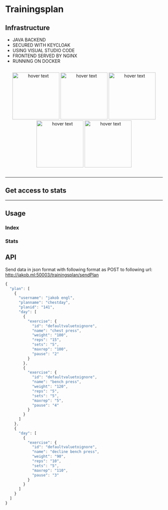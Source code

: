 # Trainingsplan

## Infrastructure ##

* JAVA BACKEND <br/>
* SECURED WITH KEYCLOAK<br/>
* USING VISUAL STUDIO CODE<br/>
* FRONTEND SERVED BY NGINX<br/>
* RUNNING ON DOCKER<br/>

<div style="display:table-cell; vertical-align:middle; text-align:center">
	<p>
  	<img src="https://www.cbronline.com/wp-content/uploads/2016/06/Java.png" width="150" title="hover text">
	<img src="https://avatars2.githubusercontent.com/u/4921466?s=400&v=4" width="150" title="hover text">
	<img src="https://avocode.com/static/icons/integrations/visual-studio-code.svg?ver=1" width="150" title="hover text">
		<img src="https://assets.t3n.sc/news/wp-content/uploads/2016/03/nginx-hoster-featured-620x349.jpg?auto=format&h=349&ixlib=php-2.1.1&w=620" 
			width="150" title="hover text">
		<img src="https://www.docker.com/sites/default/files/social/docker_facebook_share.png" width="150" title="hover text">
	</p>
</div>

- - - -
## Get access to stats ##


- - - -

## Usage ##

### Index ###

### Stats ###

## API ##

Send data in json format with following format as POST to following url: http://jakob.ml:50003/trainingsplan/sendPlan

```javascript
{
  "plan": [
    {
      "username": "jakob engl",
      "planname": "chestday",
      "planid": "141",
      "day": [
        {
          "exercise": {
            "id": "defaultvaluetoignore",
            "name": "chest press",
            "weight": "100",
            "reps": "15",
            "sets": "5",
            "maxrep": "100",
            "pause": "2"
          }
        },
        {
          "exercise": {
            "id": "defaultvaluetoignore",
            "name": "bench press",
            "weight": "120",
            "reps": "5",
            "sets": "5",
            "maxrep": "5",
            "pause": "4"
          }
        }
      ]
    },
    {
      "day": [
        {
          "exercise": {
            "id": "defaultvaluetoignore",
            "name": "decline bench press",
            "weight": "90",
            "reps": "10",
            "sets": "5",
            "maxrep": "110",
            "pause": "3"
          }
        }
      ]
    }
  ]
}
```
